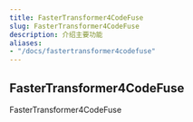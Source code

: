 ```yaml
---
title: FasterTransformer4CodeFuse
slug: FasterTransformer4CodeFuse
description: 介绍主要功能
aliases:
- "/docs/fastertransformer4codefuse"
---
```


## FasterTransformer4CodeFuse
FasterTransformer4CodeFuse